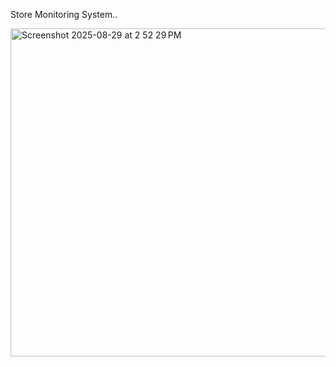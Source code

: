 Store Monitoring System..

<img width="1340" height="525" alt="Screenshot 2025-08-29 at 2 52 29 PM" src="https://github.com/user-attachments/assets/f2bf6bd9-6066-4c29-a566-ca2c05e406af" />

